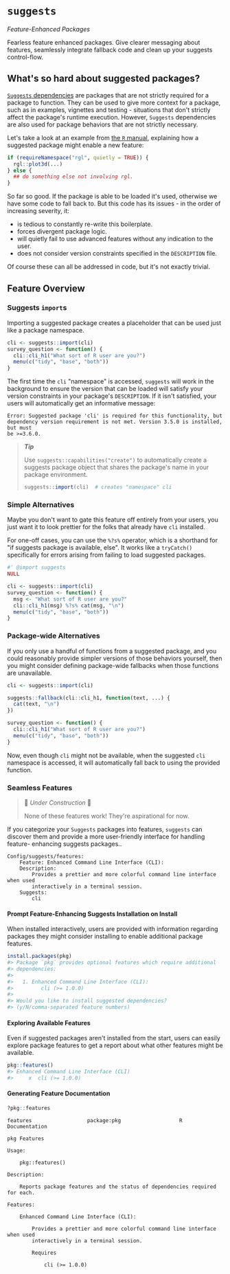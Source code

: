 # `suggests`

_Feature-Enhanced Packages_

Fearless feature enhanced packages. Give clearer messaging about features,
seamlessly integrate fallback code and clean up your suggests control-flow.

## What's so hard about suggested packages?

[`Suggests` dependencies](https://cran.r-project.org/doc/manuals/R-exts.html#Suggested-packages)
are packages that are not strictly required for a package to function.
They can be used to give more context for a package, such as in examples,
vignettes and testing - situations that don't strictly affect the package's
runtime execution. However, `Suggests` dependencies are also used for package
behaviors that are not strictly necessary.

Let's take a look at an example from 
[the `R` manual](https://cran.r-project.org/doc/manuals/R-exts.html#Suggested-packages), 
explaining how a suggested package might enable a new feature:

```r
if (requireNamespace("rgl", quietly = TRUE)) {
  rgl::plot3d(...)
} else {
  ## do something else not involving rgl.
}
```

So far so good. If the package is able to be loaded it's used, otherwise we have
some code to fall back to. But this code has its issues - in the order of
increasing severity, it:

- is tedious to constantly re-write this boilerplate.
- forces divergent package logic.
- will quietly fail to use advanced features without any indication to the user.
- does not consider version constraints specified in the `DESCRIPTION` file.

Of course these can all be addressed in code, but it's not exactly trivial.

## Feature Overview

### Suggests `import`s 

Importing a suggested package creates a placeholder that can be used just like a
package namespace.

```r
cli <- suggests::import(cli)
survey_question <- function() {
  cli::cli_h1("What sort of R user are you?")
  menu(c("tidy", "base", "both"))
}
```

The first time the `cli` "namespace" is accessed, `suggests` will work in the 
background to ensure the version that can be loaded will satisfy your version
constraints in your package's `DESCRIPTION`. If it isn't satisfied, your users
will automatically get an informative message:

```
Error: Suggested package 'cli' is required for this functionality, but
dependency version requirement is not met. Version 3.5.0 is installed, but must
be >=3.6.0.
```

> ***Tip***
>
> Use `suggests::capabilities("create")` to automatically create a suggests 
> package object that shares the package's name in your package environment.
>
> ```r
> suggests::import(cli)  # creates "namespace" cli
> ```

### Simple Alternatives

Maybe you don't want to gate this feature off entirely from your users, you just
want it to look prettier for the folks that already have `cli` installed.

For one-off cases, you can use the `%?s%` operator, which is a shorthand for "if
suggests package is available, else". It works like a `tryCatch()` specifically
for errors arising from failing to load suggested packages.

```r
#' @import suggests
NULL

cli <- suggests::import(cli)
survey_question <- function() {
  msg <- "What sort of R user are you?"
  cli::cli_h1(msg) %?s% cat(msg, "\n")
  menu(c("tidy", "base", "both"))
}
```

### Package-wide Alternatives

If you only use a handful of functions from a suggested package, and you could
reasonably provide simpler versions of those behaviors yourself, then you might
consider defining package-wide fallbacks when those functions are unavailable.

```r
cli <- suggests::import(cli)

suggests::fallback(cli::cli_h1, function(text, ...) {
  cat(text, "\n")  
})

survey_question <- function() {
  cli::cli_h1("What sort of R user are you?")
  menu(c("tidy", "base", "both"))
}
```

Now, even though `cli` might not be available, when the suggested `cli`
namespace is accessed, it will automatically fall back to using the provided
function.

### Seamless Features

> :construction_worker: _Under Construction_ :construction_worker:
> 
> None of these features work! They're aspirational for now.

If you categorize your `Suggests` packages into features, `suggests` can
discover them and provide a more user-friendly interface for handling feature-
enhancing suggests packages..

```dcf
Config/suggests/features:
    Feature: Enhanced Command Line Interface (CLI):
    Description: 
        Provides a prettier and more colorful command line interface when used
        interactively in a terminal session.
    Suggests:
        cli
```

#### Prompt Feature-Enhancing Suggests Installation on Install

When installed interactively, users are provided with information regarding
packages they might consider installing to enable additional package features.

```r
install.packages(pkg)
#> Package `pkg` provides optional features which require additional
#> dependencies:
#>
#>   1. Enhanced Command Line Interface (CLI):
#>         cli (>= 1.0.0)
#>
#> Would you like to install suggested dependencies? 
#> (y/N/comma-separated feature numbers)
```

#### Exploring Available Features

Even if suggested packages aren't installed from the start, users can easily 
explore package features to get a report about what other features might be 
available.

```r
pkg::features()
#> Enhanced Command Line Interface (CLI)
#>     x  cli (>= 1.0.0)
```

#### Generating Feature Documentation

```r
?pkg::features
```

```
features                  package:pkg                   R Documentation

pkg Features

Usage:

    pkg::features()

Description:

    Reports package features and the status of dependencies required for each.

Features:

    Enhanced Command Line Interface (CLI):

        Provides a prettier and more colorful command line interface when used
        interactively in a terminal session.

        Requires

            cli (>= 1.0.0)
```

